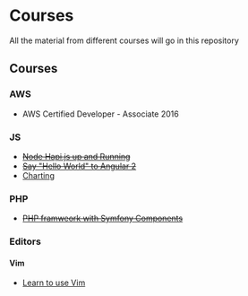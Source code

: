# Courses
All the material from different courses will go in this repository

## Courses
### AWS
- AWS Certified Developer - Associate 2016

### JS
- ~~[Node Hapi.js up and Running](https://egghead.io/lessons/node-js-hapi-js-up-and-running?series=introduction-to-node-servers-with-hapi-js)~~
- ~~[Say "Hello World" to Angular 2](https://egghead.io/lessons/angular-2-say-hello-world-to-angular-2?series=angular-2-fundamentals)~~
- [Charting](https://laracasts.com/series/charting-and-you)

### PHP
- ~~[PHP framweork with Symfony Components](http://www.sitepoint.com/build-php-framework-symfony-components/)~~

### Editors
#### Vim
- [Learn to use Vim](https://egghead.io/series/learn-to-use-vim)
